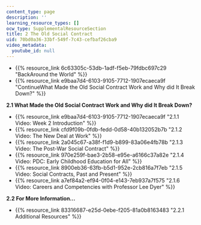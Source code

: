 ```yaml
---
content_type: page
description: ''
learning_resource_types: []
ocw_type: SupplementalResourceSection
title: 2 The Old Social Contract
uid: 70bd0a36-33bf-549f-7c43-cefbaf26cba9
video_metadata:
  youtube_id: null
---
```


*   {{% resource_link 6c63305c-53db-1adf-f5eb-79fdbc697c29 "BackAround the World" %}}
*   {{% resource_link e9baa7d4-6103-9105-7712-1907ecaeca9f "ContinueWhat Made the Old Social Contract Work and Why did It Break Down?" %}}

**2.1 What Made the Old Social Contract Work and Why did It Break Down?**

*   {{% resource_link e9baa7d4-6103-9105-7712-1907ecaeca9f "2.1.1 Video: Week 2 Introduction" %}}
*   {{% resource_link cfd9f09b-0fdb-fedd-0d58-40b132052b7b "2.1.2 Video: The New Deal at Work" %}}
*   {{% resource_link 2a045c67-a38f-f1d9-b899-83a06e4fb78b "2.1.3 Video: The Post-War Social Contract" %}}
*   {{% resource_link 970e259f-bae3-2b58-e95e-a6166c37a82e "2.1.4 Video: PDC: Early Childhood Education for All" %}}
*   {{% resource_link 8900eb36-63fb-b5d1-952e-2cb816a7f7eb "2.1.5 Video: Social Contracts, Past and Present" %}}
*   {{% resource_link a7ef84a2-ef94-0f04-e143-7eb937a7f575 "2.1.6 Video: Careers and Competencies with Professor Lee Dyer" %}}

**2.2 For More Information...**

*   {{% resource_link 83316687-e25d-0ebe-f205-81a0b8163483 "2.2.1 Additional Resources" %}}